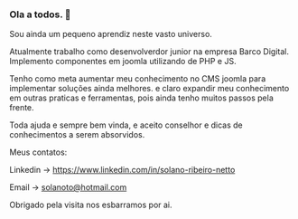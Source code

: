 ### Ola a todos. 👋
  Sou ainda um pequeno aprendiz neste vasto universo.
  
  Atualmente trabalho como desenvolverdor junior na empresa Barco Digital.
    Implemento componentes em joomla utilizando de PHP e JS.
    
    
 Tenho como meta aumentar meu conhecimento no CMS joomla para implementar soluções ainda melhores.
 e claro expandir meu conhecimento em outras praticas e ferramentas, pois ainda tenho muitos passos pela frente.
 
 Toda ajuda e sempre bem vinda, e aceito conselhor e dicas de conhecimentos a serem absorvidos.
 
 Meus contatos:
 
 Linkedin -> https://www.linkedin.com/in/solano-ribeiro-netto
 
 Email -> solanoto@hotmail.com
 
 
 Obrigado pela visita nos esbarramos por ai. 


<!--
**SolanoRibeiro/SolanoRibeiro** is a ✨ _special_ ✨ repository because its `README.md` (this file) appears on your GitHub profile.

Here are some ideas to get you started:

- 🔭 I’m currently working on ...
- 🌱 I’m currently learning ...
- 👯 I’m looking to collaborate on ...
- 🤔 I’m looking for help with ...
- 💬 Ask me about ...
- 📫 How to reach me: ...
- 😄 Pronouns: ...
- ⚡ Fun fact: ...
-->

